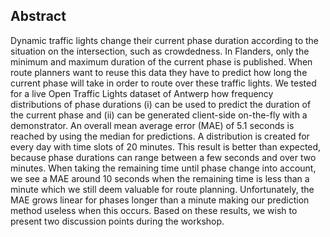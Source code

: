 ## Abstract
Dynamic traffic lights change their current phase duration according to the situation on the intersection, such as crowdedness. In Flanders, only the minimum and maximum duration of the current phase is published. When route planners want to reuse this data they have to predict how long the current phase will take in order to route over these traffic lights. 
We tested for a live Open Traffic Lights dataset of Antwerp how frequency distributions of phase durations (i) can be used to predict the duration of the current phase and (ii) can be generated client-side on-the-fly with a demonstrator.
An overall mean average error (MAE) of 5.1 seconds is reached by using the median for predictions. A distribution is created for every day with time slots of 20 minutes. This result is better than expected, because phase durations can range between a few seconds and over two minutes.
When taking the remaining time until phase change into account, we see a MAE around 10 seconds when the remaining time is less than a minute which we still deem valuable for route planning. 
Unfortunately, the MAE grows linear for phases longer than a minute making our prediction method useless when this occurs. 
Based on these results, we wish to present two discussion points during the workshop.

<!-- In future work, we want to minimize the error rate by publishing and reusing a live vehicle counter dataset from the intersection in Antwerp. -->